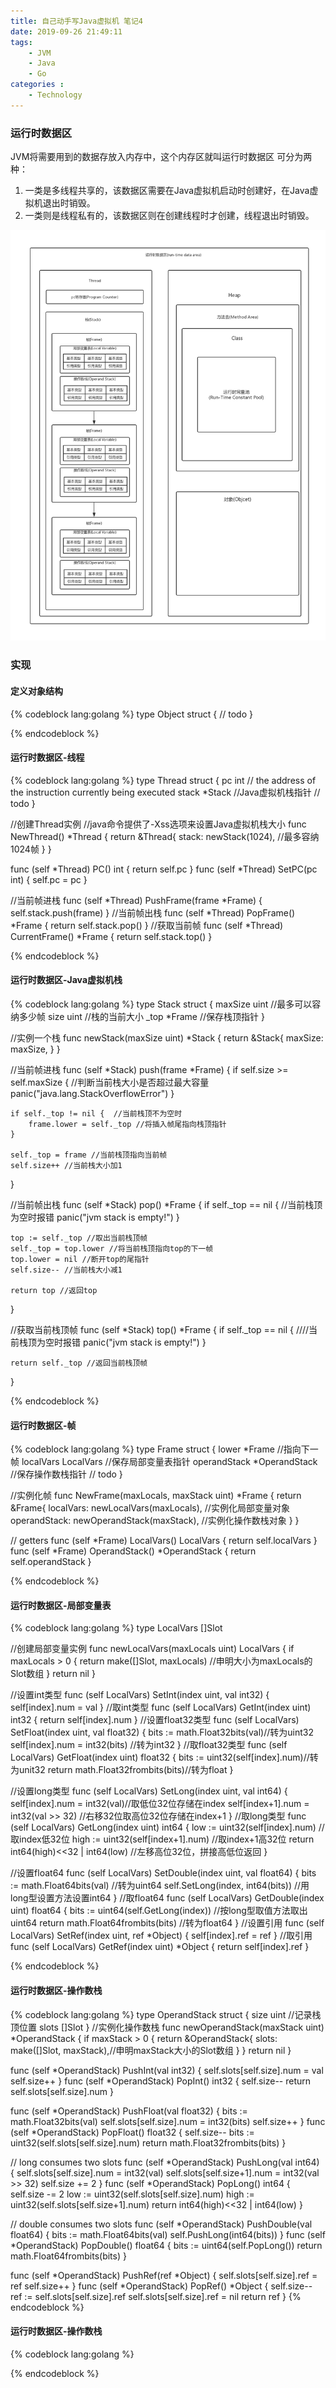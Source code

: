 ```yaml
---
title: 自己动手写Java虚拟机 笔记4
date: 2019-09-26 21:49:11
tags: 
    - JVM
    - Java
    - Go
categories :
    - Technology
---
```


### 运行时数据区
JVM将需要用到的数据存放入内存中，这个内存区就叫运行时数据区
可分为两种：
1. 一类是多线程共享的，该数据区需要在Java虚拟机启动时创建好，在Java虚拟机退出时销毁。
2. 一类则是线程私有的，该数据区则在创建线程时才创建，线程退出时销毁。

<!-- more -->

![01](自己动手写Java虚拟机-笔记4/运行时数据区.png)


### 实现
#### 定义对象结构

{% codeblock lang:golang %}
type Object struct {
	// todo
}

{% endcodeblock %}

#### 运行时数据区-线程

{% codeblock lang:golang %}
type Thread struct {
	pc    int // the address of the instruction currently being executed
	stack *Stack //Java虚拟机栈指针
	// todo
}

//创建Thread实例
//java命令提供了-Xss选项来设置Java虚拟机栈大小
func NewThread() *Thread {
	return &Thread{
		stack: newStack(1024), //最多容纳1024帧
	}
}

func (self *Thread) PC() int {
	return self.pc
}
func (self *Thread) SetPC(pc int) {
	self.pc = pc
}

//当前帧进栈
func (self *Thread) PushFrame(frame *Frame) {
	self.stack.push(frame)
}
//当前帧出栈
func (self *Thread) PopFrame() *Frame {
	return self.stack.pop()
}
//获取当前帧
func (self *Thread) CurrentFrame() *Frame {
	return self.stack.top()
}




{% endcodeblock %}


#### 运行时数据区-Java虚拟机栈

{% codeblock lang:golang %}
type Stack struct {
	maxSize uint //最多可以容纳多少帧
	size    uint //栈的当前大小
	_top    *Frame //保存栈顶指针
}

//实例一个栈
func newStack(maxSize uint) *Stack {
	return &Stack{
		maxSize: maxSize,
	}
}

//当前帧进栈
func (self *Stack) push(frame *Frame) {
	if self.size >= self.maxSize { //判断当前栈大小是否超过最大容量
		panic("java.lang.StackOverflowError") 
	}

	if self._top != nil {  //当前栈顶不为空时
		frame.lower = self._top //将插入帧尾指向栈顶指针
	}

	self._top = frame //当前栈顶指向当前帧
	self.size++ //当前栈大小加1
}

//当前帧出栈
func (self *Stack) pop() *Frame {
	if self._top == nil { //当前栈顶为空时报错
		panic("jvm stack is empty!")
	}

	top := self._top //取出当前栈顶帧
	self._top = top.lower //将当前栈顶指向top的下一帧
	top.lower = nil //断开top的尾指针
	self.size-- //当前栈大小减1

	return top //返回top
}

//获取当前栈顶帧
func (self *Stack) top() *Frame {
	if self._top == nil { ////当前栈顶为空时报错
		panic("jvm stack is empty!")
	}

	return self._top //返回当前栈顶帧
}

{% endcodeblock %}

#### 运行时数据区-帧

{% codeblock lang:golang %}
type Frame struct {
	lower        *Frame //指向下一帧
	localVars    LocalVars //保存局部变量表指针
	operandStack *OperandStack //保存操作数栈指针
	// todo
}

//实例化帧
func NewFrame(maxLocals, maxStack uint) *Frame {
	return &Frame{
		localVars:    newLocalVars(maxLocals), //实例化局部变量对象
		operandStack: newOperandStack(maxStack), //实例化操作数栈对象
	}
}

// getters
func (self *Frame) LocalVars() LocalVars {
	return self.localVars
}
func (self *Frame) OperandStack() *OperandStack {
	return self.operandStack
}

{% endcodeblock %}

#### 运行时数据区-局部变量表

{% codeblock lang:golang %}
type LocalVars []Slot

//创建局部变量实例
func newLocalVars(maxLocals uint) LocalVars {
	if maxLocals > 0 {
		return make([]Slot, maxLocals) //申明大小为maxLocals的Slot数组
	}
	return nil
}

//设置int类型
func (self LocalVars) SetInt(index uint, val int32) {
	self[index].num = val
}
//取int类型
func (self LocalVars) GetInt(index uint) int32 {
	return self[index].num
}
//设置float32类型
func (self LocalVars) SetFloat(index uint, val float32) {
	bits := math.Float32bits(val)//转为uint32
	self[index].num = int32(bits) //转为int32
}
//取float32类型
func (self LocalVars) GetFloat(index uint) float32 {
	bits := uint32(self[index].num)//转为unit32
	return math.Float32frombits(bits)//转为float
}

//设置long类型
func (self LocalVars) SetLong(index uint, val int64) {
	self[index].num = int32(val)//取低位32位存储在index
	self[index+1].num = int32(val >> 32) //右移32位取高位32位存储在index+1
}
//取long类型
func (self LocalVars) GetLong(index uint) int64 {
	low := uint32(self[index].num) //取index低32位
	high := uint32(self[index+1].num) //取index+1高32位
	return int64(high)<<32 | int64(low) //左移高位32位，拼接高低位返回
}

//设置float64
func (self LocalVars) SetDouble(index uint, val float64) {
	bits := math.Float64bits(val) //转为uint64
	self.SetLong(index, int64(bits)) //用long型设置方法设置int64
}
//取float64
func (self LocalVars) GetDouble(index uint) float64 {
	bits := uint64(self.GetLong(index)) //按long型取值方法取出uint64
	return math.Float64frombits(bits) //转为float64
}
//设置引用
func (self LocalVars) SetRef(index uint, ref *Object) {
	self[index].ref = ref
}
//取引用
func (self LocalVars) GetRef(index uint) *Object {
	return self[index].ref
}

{% endcodeblock %}

#### 运行时数据区-操作数栈

{% codeblock lang:golang %}
type OperandStack struct {
	size  uint //记录栈顶位置
	slots []Slot
}
//实例化操作数栈
func newOperandStack(maxStack uint) *OperandStack {
	if maxStack > 0 {
		return &OperandStack{
			slots: make([]Slot, maxStack),//申明maxStack大小的Slot数组
		}
	}
	return nil
}

func (self *OperandStack) PushInt(val int32) {
	self.slots[self.size].num = val
	self.size++
}
func (self *OperandStack) PopInt() int32 {
	self.size--
	return self.slots[self.size].num
}

func (self *OperandStack) PushFloat(val float32) {
	bits := math.Float32bits(val)
	self.slots[self.size].num = int32(bits)
	self.size++
}
func (self *OperandStack) PopFloat() float32 {
	self.size--
	bits := uint32(self.slots[self.size].num)
	return math.Float32frombits(bits)
}

// long consumes two slots
func (self *OperandStack) PushLong(val int64) {
	self.slots[self.size].num = int32(val)
	self.slots[self.size+1].num = int32(val >> 32)
	self.size += 2
}
func (self *OperandStack) PopLong() int64 {
	self.size -= 2
	low := uint32(self.slots[self.size].num)
	high := uint32(self.slots[self.size+1].num)
	return int64(high)<<32 | int64(low)
}

// double consumes two slots
func (self *OperandStack) PushDouble(val float64) {
	bits := math.Float64bits(val)
	self.PushLong(int64(bits))
}
func (self *OperandStack) PopDouble() float64 {
	bits := uint64(self.PopLong())
	return math.Float64frombits(bits)
}

func (self *OperandStack) PushRef(ref *Object) {
	self.slots[self.size].ref = ref
	self.size++
}
func (self *OperandStack) PopRef() *Object {
	self.size--
	ref := self.slots[self.size].ref
	self.slots[self.size].ref = nil
	return ref
}
{% endcodeblock %}

#### 运行时数据区-操作数栈

{% codeblock lang:golang %}

{% endcodeblock %}